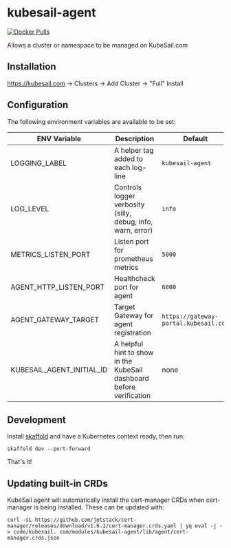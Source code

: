 # kubesail-agent

[![Docker Pulls](https://img.shields.io/docker/pulls/kubesail/agent?style=for-the-badge)](https://hub.docker.com/r/kubesail/agent)

Allows a cluster or namespace to be managed on KubeSail.com

## Installation

https://kubesail.com -> Clusters -> Add Cluster -> "Full" Install

## Configuration

The following environment variables are available to be set:


| ENV Variable              | Description                                                          | Default                               |
| ------------------------- | -------------------------------------------------------------------- | ------------------------------------- |
| LOGGING_LABEL             | A helper tag added to each log-line                                  | `kubesail-agent`                      |
| LOG_LEVEL                 | Controls logger verbosity (silly, debug, info, warn, error)          | `info`                                |
| METRICS_LISTEN_PORT       | Listen port for prometheus metrics                                   | `5000`                                |
| AGENT_HTTP_LISTEN_PORT    | Healthcheck port for agent                                           | `6000`                                |
| AGENT_GATEWAY_TARGET      | Target Gateway for agent registration                                | `https://gateway-portal.kubesail.com` |
| KUBESAIL_AGENT_INITIAL_ID | A helpful hint to show in the KubeSail dashboard before verification | none                                  |

## Development

Install [skaffold](https://skaffold.dev/) and have a Kubernetes context ready, then run:

`skaffold dev --port-forward`

That's it!

## Updating built-in CRDs

KubeSail agent will automatically install the cert-manager CRDs when cert-manager is being installed. These can be updated with:

```
curl -sL https://github.com/jetstack/cert-manager/releases/download/v1.6.1/cert-manager.crds.yaml | yq eval -j - > code/kubesail. com/modules/kubesail-agent/lib/agent/cert-manager.crds.json
```
